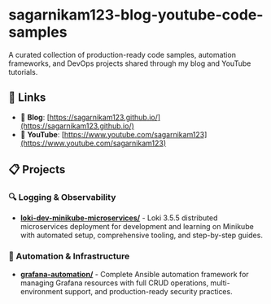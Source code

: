 # sagarnikam123-blog-youtube-code-samples
A curated collection of production-ready code samples, automation frameworks, and DevOps projects shared through my blog and YouTube tutorials.

## 🔗 Links

- 📝 **Blog**: [https://sagarnikam123.github.io/](https://sagarnikam123.github.io/)
- 🎥 **YouTube**: [https://www.youtube.com/sagarnikam123](https://www.youtube.com/sagarnikam123)

## 📋 Projects

### 🔍 Logging & Observability
- **[loki-dev-minikube-microservices/](loki-dev-minikube-microservices/)** - Loki 3.5.5 distributed microservices deployment for development and learning on Minikube with automated setup, comprehensive tooling, and step-by-step guides.

### 🤖 Automation & Infrastructure
- **[grafana-automation/](grafana-automation/)** - Complete Ansible automation framework for managing Grafana resources with full CRUD operations, multi-environment support, and production-ready security practices.

